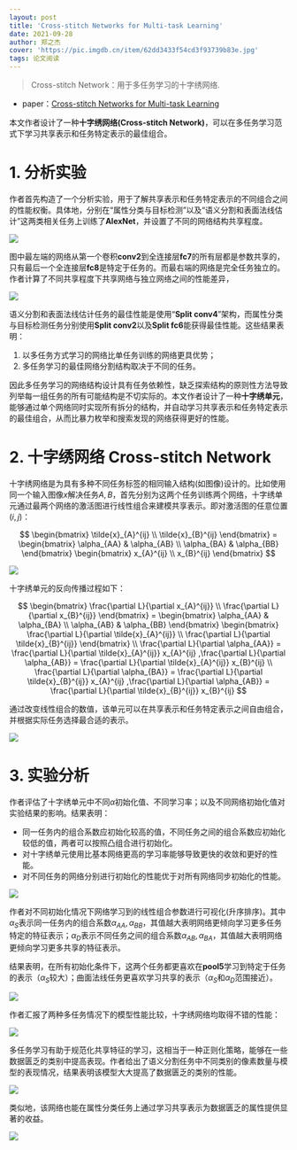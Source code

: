 ```yaml
---
layout: post
title: 'Cross-stitch Networks for Multi-task Learning'
date: 2021-09-28
author: 郑之杰
cover: 'https://pic.imgdb.cn/item/62dd3433f54cd3f93739b83e.jpg'
tags: 论文阅读
---
```


> Cross-stitch Network：用于多任务学习的十字绣网络.

- paper：[Cross-stitch Networks for Multi-task Learning](https://arxiv.org/abs/1604.03539)

本文作者设计了一种**十字绣网络(Cross-stitch Network)**，可以在多任务学习范式下学习共享表示和任务特定表示的最佳组合。

# 1. 分析实验

作者首先构造了一个分析实验，用于了解共享表示和任务特定表示的不同组合之间的性能权衡。具体地，分别在“属性分类与目标检测”以及“语义分割和表面法线估计”这两类相关任务上训练了**AlexNet**，并设置了不同的网络结构共享程度。

![](https://pic.imgdb.cn/item/62de3979f54cd3f93756698f.jpg)

图中最左端的网络从第一个卷积**conv2**到全连接层**fc7**的所有层都是参数共享的，只有最后一个全连接层**fc8**是特定于任务的。而最右端的网络是完全任务独立的。作者计算了不同共享程度下共享网络与独立网络之间的性能差异，

![](https://pic.imgdb.cn/item/62de399df54cd3f93757251e.jpg)

语义分割和表面法线估计任务的最佳性能是使用“**Split conv4**”架构，而属性分类与目标检测任务分别使用**Split conv2**以及**Split fc6**能获得最佳性能。这些结果表明：
1. 以多任务方式学习的网络比单任务训练的网络更具优势；
2. 多任务学习的最佳网络分割结构取决于不同的任务。

因此多任务学习的网络结构设计具有任务依赖性，缺乏探索结构的原则性方法导致列举每一组任务的所有可能结构是不切实际的。本文作者设计了一种**十字绣单元**，能够通过单个网络同时实现所有拆分的结构，并自动学习共享表示和任务特定表示的最佳组合，从而比暴力枚举和搜索发现的网络获得更好的性能。

# 2. 十字绣网络 Cross-stitch Network

十字绣网络是为具有多种不同任务标签的相同输入结构(如图像)设计的。比如使用同一个输入图像$x$解决任务$A,B$，首先分别为这两个任务训练两个网络，十字绣单元通过最两个网络的激活图进行线性组合来建模共享表示。即对激活图的任意位置$(i,j)$：

$$ \begin{bmatrix} \tilde{x}_{A}^{ij} \\ \tilde{x}_{B}^{ij} \end{bmatrix} =  \begin{bmatrix} \alpha_{AA} & \alpha_{AB} \\ \alpha_{BA} & \alpha_{BB} \end{bmatrix}  \begin{bmatrix} x_{A}^{ij} \\ x_{B}^{ij} \end{bmatrix} $$

![](https://pic.imgdb.cn/item/62de3e04f54cd3f9376e39ea.jpg)

十字绣单元的反向传播过程如下：

$$ \begin{bmatrix} \frac{\partial L}{\partial x_{A}^{ij}} \\ \frac{\partial L}{\partial x_{B}^{ij}} \end{bmatrix} =  \begin{bmatrix} \alpha_{AA} & \alpha_{BA} \\ \alpha_{AB} & \alpha_{BB} \end{bmatrix}   \begin{bmatrix} \frac{\partial L}{\partial \tilde{x}_{A}^{ij}} \\ \frac{\partial L}{\partial \tilde{x}_{B}^{ij}} \end{bmatrix} \\ \frac{\partial L}{\partial \alpha_{AA}}  = \frac{\partial L}{\partial \tilde{x}_{A}^{ij}} x_{A}^{ij} ,\frac{\partial L}{\partial \alpha_{AB}}  = \frac{\partial L}{\partial \tilde{x}_{A}^{ij}} x_{B}^{ij} \\ \frac{\partial L}{\partial \alpha_{BA}}  = \frac{\partial L}{\partial \tilde{x}_{B}^{ij}} x_{A}^{ij} ,\frac{\partial L}{\partial \alpha_{AB}}  = \frac{\partial L}{\partial \tilde{x}_{B}^{ij}} x_{B}^{ij} $$

通过改变线性组合的数值，该单元可以在共享表示和任务特定表示之间自由组合，并根据实际任务选择最合适的表示。

![](https://pic.imgdb.cn/item/62de4275f54cd3f937854565.jpg)

# 3. 实验分析

作者评估了十字绣单元中不同$\alpha$初始化值、不同学习率；以及不同网络初始化值对实验结果的影响。结果表明：
- 同一任务内的组合系数应初始化较高的值，不同任务之间的组合系数应初始化较低的值，两者可以按照凸组合进行初始化。
- 对十字绣单元使用比基本网络更高的学习率能够导致更快的收敛和更好的性能。
- 对不同任务的网络分别进行初始化的性能优于对所有网络同步初始化的性能。

![](https://pic.imgdb.cn/item/62de44aef54cd3f93790a569.jpg)

作者对不同初始化情况下网络学习到的线性组合参数进行可视化(升序排序)。其中$\alpha_S$表示同一任务内的组合系数$\alpha_{AA},\alpha_{BB}$，其值越大表明网络更倾向学习更多任务特定的特征表示；$\alpha_D$表示不同任务之间的组合系数$\alpha_{AB},\alpha_{BA}$，其值越大表明网络更倾向学习更多共享的特征表示。

结果表明，在所有初始化条件下，这两个任务都更喜欢在**pool5**学习到特定于任务的表示（$\alpha_S$较大）；曲面法线任务更喜欢学习共享的表示（$\alpha_S$和$\alpha_D$范围接近）。

![](https://pic.imgdb.cn/item/62de4709f54cd3f9379d1f49.jpg)

作者汇报了两种多任务情况下的模型性能比较，十字绣网络均取得不错的性能：

![](https://pic.imgdb.cn/item/62de47f4f54cd3f937a1f52b.jpg)

多任务学习有助于规范化共享特征的学习，这相当于一种正则化策略，能够在一些数据匮乏的类别中提高表现。作者给出了语义分割任务中不同类别的像素数量与模型的表现情况，结果表明该模型大大提高了数据匮乏的类别的性能。

![](https://pic.imgdb.cn/item/62de4896f54cd3f937a5635d.jpg)

类似地，该网络也能在属性分类任务上通过学习共享表示为数据匮乏的属性提供显著的收益。

![](https://pic.imgdb.cn/item/62de48f6f54cd3f937a759e3.jpg)